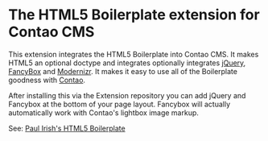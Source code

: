 # The HTML5 Boilerplate extension for Contao CMS #

This extension integrates the HTML5 Boilerplate into Contao CMS. 
It makes HTML5 an optional doctype and integrates optionally integrates [jQuery](http://jquery.com), [FancyBox](http://fancybox.net) and [Modernizr](http://www.modernizr.com/).
It makes it easy to use all of the Boilerplate goodness with [Contao](http://contao.org).

After installing this via the Extension repository you can add jQuery and Fancybox at the bottom of your page layout. Fancybox will actually automatically work with Contao's lightbox image markup.

See: [Paul Irish's HTML5 Boilerplate](http://html5boilerplate.com)

 


